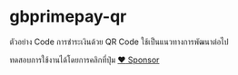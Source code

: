 # gbprimepay-qr
ตัวอย่าง Code การชำระเงินด้วย QR Code
ใช้เป็นแนวทางการพัฒนาต่อไป

ทดสอบการใช้งานได้โดยการคลิกที่ปุ่ม [:heart: Sponsor](https://github.com/sponsors/laike9m)
